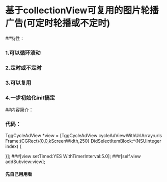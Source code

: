 # 基于collectionView可复用的图片轮播广告(可定时轮播或不定时)

##特性：
### 1.可以循环滚动
### 2.定时或不定时
### 3.可以复用
### 4.一步初始化init搞定

##内容简介：
### 代码：
TggCycleAdView *view = [TggCycleAdView cycleAdViewWithUrlArray:urls Frame:(CGRect){0,0,kScreenWidth,250} DidSelectItemBlock:^(NSUInteger index) {
        
}];
###[view setTimed:YES WithTimerInterval:5.0];
###[self.view addSubview:view];
#### 先自己用用看

